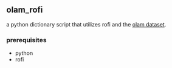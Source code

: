 ## olam_rofi

a python dictionary script that utilizes rofi and the [olam dataset](https://olam.in).

### prerequisites

- python
- rofi
